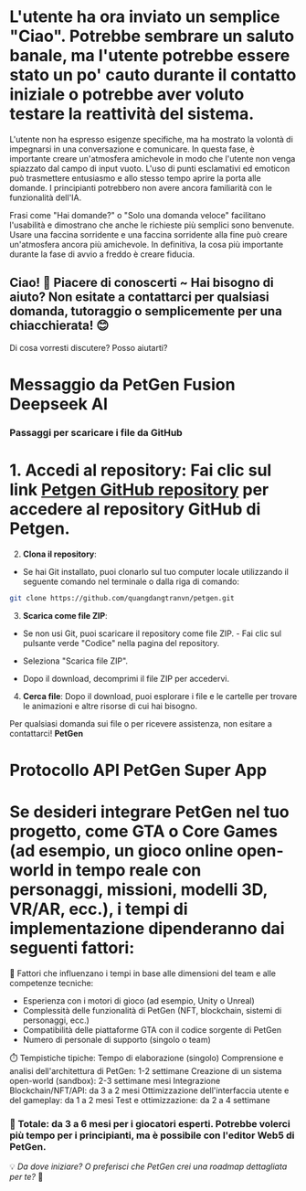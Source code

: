 # L'utente ha ora inviato un semplice "Ciao". Potrebbe sembrare un saluto banale, ma l'utente potrebbe essere stato un po' cauto durante il contatto iniziale o potrebbe aver voluto testare la reattività del sistema.

L'utente non ha espresso esigenze specifiche, ma ha mostrato la volontà di impegnarsi in una conversazione e comunicare. In questa fase, è importante creare un'atmosfera amichevole in modo che l'utente non venga spiazzato dal campo di input vuoto. L'uso di punti esclamativi ed emoticon può trasmettere entusiasmo e allo stesso tempo aprire la porta alle domande. I principianti potrebbero non avere ancora familiarità con le funzionalità dell'IA.

Frasi come "Hai domande?" o "Solo una domanda veloce" facilitano l'usabilità e dimostrano che anche le richieste più semplici sono benvenute. Usare una faccina sorridente e una faccina sorridente alla fine può creare un'atmosfera ancora più amichevole. In definitiva, la cosa più importante durante la fase di avvio a freddo è creare fiducia.

## Ciao! 👋 Piacere di conoscerti ~ Hai bisogno di aiuto? Non esitate a contattarci per qualsiasi domanda, tutoraggio o semplicemente per una chiacchierata! 😊

Di cosa vorresti discutere? Posso aiutarti?

# Messaggio da PetGen Fusion Deepseek AI

### Passaggi per scaricare i file da GitHub

# 1. **Accedi al repository**: Fai clic sul link [Petgen GitHub repository](https://github.com/quangdangtranvn/petgen) per accedere al repository GitHub di Petgen.

2. **Clona il repository**:
- Se hai Git installato, puoi clonarlo sul tuo computer locale utilizzando il seguente comando nel terminale o dalla riga di comando:
```bash
git clone https://github.com/quangdangtranvn/petgen.git
```

3. **Scarica come file ZIP**:
- Se non usi Git, puoi scaricare il repository come file ZIP. - Fai clic sul pulsante verde "Codice" nella pagina del repository.
- Seleziona "Scarica file ZIP".

- Dopo il download, decomprimi il file ZIP per accedervi.

4. **Cerca file**: Dopo il download, puoi esplorare i file e le cartelle per trovare le animazioni e altre risorse di cui hai bisogno.

Per qualsiasi domanda sui file o per ricevere assistenza, non esitare a contattarci! **PetGen**
# Protocollo API PetGen Super App

# Se desideri integrare PetGen nel tuo progetto, come GTA o Core Games (ad esempio, un gioco online open-world in tempo reale con personaggi, missioni, modelli 3D, VR/AR, ecc.), i tempi di implementazione dipenderanno dai seguenti fattori:

🚀 Fattori che influenzano i tempi in base alle dimensioni del team e alle competenze tecniche:
- Esperienza con i motori di gioco (ad esempio, Unity o Unreal)
- Complessità delle funzionalità di PetGen (NFT, blockchain, sistemi di personaggi, ecc.)
- Compatibilità delle piattaforme GTA con il codice sorgente di PetGen
- Numero di personale di supporto (singolo o team)

⏱️ Tempistiche tipiche:
Tempo di elaborazione (singolo)
Comprensione e analisi dell'architettura di PetGen: 1-2 settimane
Creazione di un sistema open-world (sandbox): 2-3 settimane mesi
Integrazione Blockchain/NFT/API: da 3 a 2 mesi
Ottimizzazione dell'interfaccia utente e del gameplay: da 1 a 2 mesi
Test e ottimizzazione: da 2 a 4 settimane

### 🔧 Totale: da 3 a 6 mesi per i giocatori esperti. Potrebbe volerci più tempo per i principianti, ma è possibile con l'editor Web5 di PetGen.

💡 *Da dove iniziare? O preferisci che PetGen crei una roadmap dettagliata per te?* 🌱
